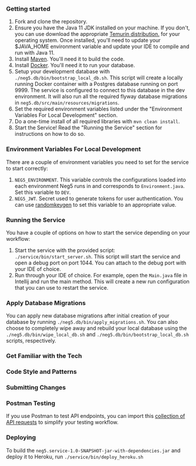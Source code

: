 ### Getting started
1. Fork and clone the repository.
2. Ensure you have the Java 11 JDK installed on your machine. If you don't, you can use
download the appropriate [Temurin distribution.](https://adoptium.net/temurin/releases/?version=11)
for your operating system. Once installed, you'll need to update your $JAVA_HOME environment variable and update your IDE to compile and run with Java 11.
3. Install [Maven](https://maven.apache.org/). You'll need it to build the code.
4. Install [Docker](https://www.docker.com/). You'll need it to run your database.
5. Setup your development database with `./neg5.db/bin/bootstrap_local_db.sh`.
This script will create a locally running Docker container with a Postgres database running on port 9999. The
service is configured to connect to this database in the dev environment. It will also run all the required
flyway database migrations in `neg5.db/src/main/resources/migrations`.
6. Set the required environment variables listed under the "Environment Variables For Local Development" section.
7. Do a one-time install of all required libraries with `mvn clean install`.
8. Start the Service! Read the "Running the Service" section for instructions on how to do so.

### Environment Variables For Local Development
There are a couple of environment variables you need to set for the service to start correctly:
1. `NEG5_ENVIRONMENT`. This variable controls the configurations loaded into each environment Neg5 runs in and
corresponds to `Environment.java`. Set this variable to `DEV`.
2. `NEG5_JWT`. Secret used to generate tokens for user authentication. You can use
[randomkeygen](https://randomkeygen.com/) to set this variable to an appropriate value.

### Running the Service
You have a couple of options on how to start the service depending on your workflow:
1. Start the service with the provided script: `./service/bin/start_server.sh`. This
script will start the service and open a debug port on port 1044. You can attach to the debug port
with your IDE of choice.
2. Run through your IDE of choice. For example, open the `Main.java` file in Intellij and
run the main method. This will create a new run configuration that you can use to restart
the service.

### Apply Database Migrations
You can apply new database migrations after initial creation of your database by
running `./neg5.db/bin/apply_migrations.sh`. You can also choose to completely
wipe away and rebuild your local database using the `./neg5.db/bin/wipe_local_db.sh` and
`./neg5.db/bin/bootstrap_local_db.sh` scripts, respectively. 

### Get Familiar with the Tech

### Code Style and Patterns

### Submitting Changes

### Postman Testing
If you use Postman to test API endpoints, you can import this
[collection of API requests](https://www.getpostman.com/collections/166591131f6f1edca8bd) to simplify your testing
workflow.

### Deploying

To build the `neg5.service-1.0-SNAPSHOT-jar-with-dependencies.jar`
and deploy it to Heroku, run `./service/bin/deploy_heroku.sh`